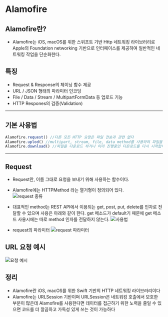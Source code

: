 # Alamofire

## Alamofire란?
- Alamofire는 iOS, macOS를 위한 스위프트 기반 Http 네트워킹 라이브러리로 Apple의 Foundation networking 기반으로 인터페이스를 제공하여 일반적인 네트워킹 작업을 단순화한다.    

## 특징
- Request & Response의 체이닝 함수 제공      
- URL / JSON 형태의 파라미터 인코딩     
- File / Data / Stream / MultipartFormData 등 업로드 기능   
- HTTP Respones의 검증(Validation)       
--- 

## 기본 사용법     
```jsx
Alamofire.request() //다른 모든 HTTP 요청은 파일 전송과 관련 없다
Alamofire.uplod() //multipart, stream, file, data method를 사용하여 파일을 업로드
Alamofire.download() //파일을 다운로드 하거나 이미 진행중인 다운로드를 다시 시작합니다
```
--- 

## Request
- Request란, 이름 그대로 요청을 보내기 위해 사용하는 함수이다.   
- Alamofire에는 HTTPMethod 라는 열거형이 정의되어 있다.   
    ![request 종류](https://s3-us-west-2.amazonaws.com/secure.notion-static.com/4dad6139-a521-407a-9148-3186e67ec9de/_2020-11-09__11.38.09.png)
- 대표적인 method는 REST API에서 이용되는 get, post, put, delete를 인자로 전달할 수 있으며 사용은 아래와 같이 한다. get 메소드가 default기 때문에 get 메소드 사용시에는 따로 method 인자를 전달하지 않는다.
    ![사용법](https://s3-us-west-2.amazonaws.com/secure.notion-static.com/0ac70479-055e-4117-9d23-25c8bb000f97/_2020-11-09__11.41.43.png)

- request의 파라미터
    ![request 파라미터](https://s3-us-west-2.amazonaws.com/secure.notion-static.com/5925e510-2c32-4674-a231-a5917f1c5388/_2020-11-10__1.17.01.png)
    
## URL 요청 예시	
![요청 예시](https://s3-us-west-2.amazonaws.com/secure.notion-static.com/c8314ebd-9766-4a7e-973b-fddb0dd49c0f/_2020-11-10__1.08.00.png)

## 정리
- Alamofire란 iOS, macOS를 위한 Swift 기반의 HTTP 네트워킹 라이브러리이다
- Alamofire는 URLSession 기반이며 URLSession은 네트워킹 호출에서 모호한 부분이 많은데 Alamofire를 사용한다면 데이터를 접근하기 위한 노력을 줄일 수 있으면 코드를 더 깔끔하고 가독성 있게 쓰는 것이 가능하다
